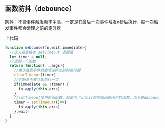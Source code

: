 ## 函数防抖（debounce）

防抖：不管事件触发频率多高，一定是在最后一次事件触发n秒后执行，每一次触发事件都会清理之前的定时器

上代码

```js
function debounce(fn,wait,immediate){
  //定义变量接收 setTimeout 返回值
  let timer = null;
  //返回一个函数
  return function(...args){
    //每次触发事件就会清空掉之前的定时器
    clearTimeout(timer)
    //判断是否要立即执行一次
    if(immediate && !timer) {
      fn.apply(this,args)
    }
    //setTimeout使用箭头函数，就是为了让this指向返回的闭包的函数，而不是debounce的调用者
    timer = setTimeout(()=>{
      fn.apply(this,args)
    },wait)
  }
}
```

